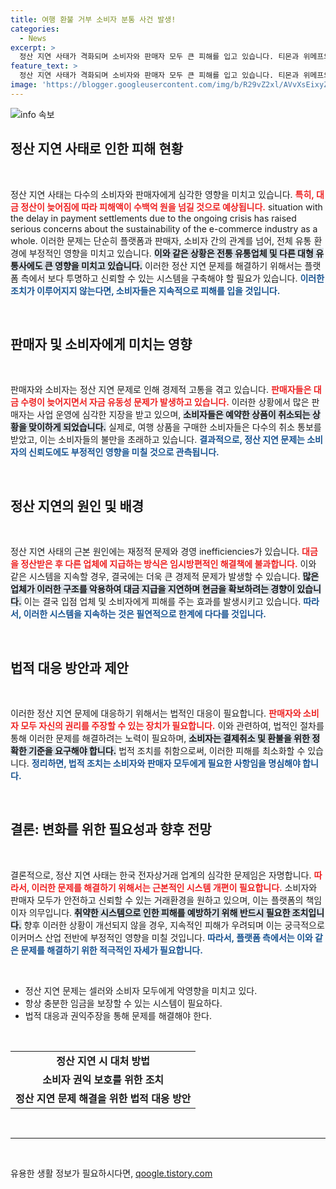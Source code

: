 ```yaml
---
title: 여행 환불 거부 소비자 분통 사건 발생!
categories:
  - News
excerpt: >
  정산 지연 사태가 격화되며 소비자와 판매자 모두 큰 피해를 입고 있습니다. 티몬과 위메프의 대금 지연으로 수백억 원의 피해가 예상되며, 철수하는 대형 업체가 늘어나고 있어 상황은 더욱 악화되고 있습니다.
feature_text: >
  정산 지연 사태가 격화되며 소비자와 판매자 모두 큰 피해를 입고 있습니다. 티몬과 위메프의 대금 지연으로 수백억 원의 피해가 예상되며, 철수하는 대형 업체가 늘어나고 있어 상황은 더욱 악화되고 있습니다.
image: 'https://blogger.googleusercontent.com/img/b/R29vZ2xl/AVvXsEixyZcFfHzMRdzZMjFBmAUKJYCLCGyLL1o632UiGVXcaFdKo_bkvkuCioo0uUKlGfBVcT3P84aROyZIXSBEx3Aw5nCQ3pTgDom1WDC4m8eifvWiAmWEEVb4x6G_l8C0QH225ldMjyaFvpxGEBGNO37VmDTDMHGhJPq73UglMfDca1-0aw/s1600/blogspot.png'
---
```


<p><img src="https://blogger.googleusercontent.com/img/b/R29vZ2xl/AVvXsEixyZcFfHzMRdzZMjFBmAUKJYCLCGyLL1o632UiGVXcaFdKo_bkvkuCioo0uUKlGfBVcT3P84aROyZIXSBEx3Aw5nCQ3pTgDom1WDC4m8eifvWiAmWEEVb4x6G_l8C0QH225ldMjyaFvpxGEBGNO37VmDTDMHGhJPq73UglMfDca1-0aw/s1600/blogspot.png" alt="info 속보" /></p>

<h2 data-ke-size="size26">정산 지연 사태로 인한 피해 현황</h2>

<p data-ke-size="size16">&nbsp;</p>

<p>정산 지연 사태는 다수의 소비자와 판매자에게 심각한 영향을 미치고 있습니다. <b><span style="color: #ee2323;">특히, 대금 정산이 늦어짐에 따라 피해액이 수백억 원을 넘길 것으로 예상됩니다.</span></b> situation with the delay in payment settlements due to the ongoing crisis has raised serious concerns about the sustainability of the e-commerce industry as a whole. 이러한 문제는 단순히 플랫폼과 판매자, 소비자 간의 관계를 넘어, 전체 유통 환경에 부정적인 영향을 미치고 있습니다. <b><span style="background-color: #21538527;">이와 같은 상황은 전통 유통업체 및 다른 대형 유통사에도 큰 영향을 미치고 있습니다.</span></b> 이러한 정산 지연 문제를 해결하기 위해서는 플랫폼 측에서 보다 투명하고 신뢰할 수 있는 시스템을 구축해야 할 필요가 있습니다. <b><span style="color: #1a5490;">이러한 조치가 이루어지지 않는다면, 소비자들은 지속적으로 피해를 입을 것입니다.</span></b></p>

<p data-ke-size="size16">&nbsp;</p>

<h2 data-ke-size="size26">판매자 및 소비자에게 미치는 영향</h2>

<p data-ke-size="size16">&nbsp;</p>

<p>판매자와 소비자는 정산 지연 문제로 인해 경제적 고통을 겪고 있습니다. <b><span style="color: #ee2323;">판매자들은 대금 수령이 늦어지면서 자금 유동성 문제가 발생하고 있습니다.</span></b> 이러한 상황에서 많은 판매자는 사업 운영에 심각한 지장을 받고 있으며, <b><span style="background-color: #21538527;">소비자들은 예약한 상품이 취소되는 상황을 맞이하게 되었습니다.</span></b> 실제로, 여행 상품을 구매한 소비자들은 다수의 취소 통보를 받았고, 이는 소비자들의 불만을 초래하고 있습니다. <b><span style="color: #1a5490;">결과적으로, 정산 지연 문제는 소비자의 신뢰도에도 부정적인 영향을 미칠 것으로 관측됩니다.</span></b></p>

<p data-ke-size="size16">&nbsp;</p>

<h2 data-ke-size="size26">정산 지연의 원인 및 배경</h2>

<p data-ke-size="size16">&nbsp;</p>

<p>정산 지연 사태의 근본 원인에는 재정적 문제와 경영 inefficiencies가 있습니다. <b><span style="color: #ee2323;">대금을 정산받은 후 다른 업체에 지급하는 방식은 임시방편적인 해결책에 불과합니다.</span></b> 이와 같은 시스템을 지속할 경우, 결국에는 더욱 큰 경제적 문제가 발생할 수 있습니다. <b><span style="background-color: #21538527;">많은 업체가 이러한 구조를 악용하여 대금 지급을 지연하며 현금을 확보하려는 경향이 있습니다.</span></b> 이는 결국 입점 업체 및 소비자에게 피해를 주는 효과를 발생시키고 있습니다. <b><span style="color: #1a5490;">따라서, 이러한 시스템을 지속하는 것은 필연적으로 한계에 다다를 것입니다.</span></b></p>

<p data-ke-size="size16">&nbsp;</p>

<h2 data-ke-size="size26">법적 대응 방안과 제안</h2>

<p data-ke-size="size16">&nbsp;</p>

<p>이러한 정산 지연 문제에 대응하기 위해서는 법적인 대응이 필요합니다. <b><span style="color: #ee2323;">판매자와 소비자 모두 자신의 권리를 주장할 수 있는 장치가 필요합니다.</span></b> 이와 관련하여, 법적인 절차를 통해 이러한 문제를 해결하려는 노력이 필요하며, <b><span style="background-color: #21538527;">소비자는 결제취소 및 환불을 위한 정확한 기준을 요구해야 합니다.</span></b> 법적 조치를 취함으로써, 이러한 피해를 최소화할 수 있습니다. <b><span style="color: #1a5490;">정리하면, 법적 조치는 소비자와 판매자 모두에게 필요한 사항임을 명심해야 합니다.</span></b></p>

<p data-ke-size="size16">&nbsp;</p>

<h2 data-ke-size="size26">결론: 변화를 위한 필요성과 향후 전망</h2>

<p data-ke-size="size16">&nbsp;</p>

<p>결론적으로, 정산 지연 사태는 한국 전자상거래 업계의 심각한 문제임은 자명합니다. <b><span style="color: #ee2323;">따라서, 이러한 문제를 해결하기 위해서는 근본적인 시스템 개편이 필요합니다.</span></b> 소비자와 판매자 모두가 안전하고 신뢰할 수 있는 거래환경을 원하고 있으며, 이는 플랫폼의 책임이자 의무입니다. <b><span style="background-color: #21538527;">취약한 시스템으로 인한 피해를 예방하기 위해 반드시 필요한 조치입니다.</span></b> 향후 이러한 상황이 개선되지 않을 경우, 지속적인 피해가 우려되며 이는 궁극적으로 이커머스 산업 전반에 부정적인 영향을 미칠 것입니다. <b><span style="color: #1a5490;">따라서, 플랫폼 측에서는 이와 같은 문제를 해결하기 위한 적극적인 자세가 필요합니다.</span></b></p>

<p data-ke-size="size16">&nbsp;</p>

<ul>
<li>정산 지연 문제는 셀러와 소비자 모두에게 악영향을 미치고 있다.</li>
<li>항상 충분한 임금을 보장할 수 있는 시스템이 필요하다.</li>
<li>법적 대응과 권익주장을 통해 문제를 해결해야 한다.</li>
</ul>

<p data-ke-size="size16">&nbsp;</p>

<table>
<tr>
<td style="text-align: center; height: 17px;"><b>정산 지연 시 대처 방법</b></td>
</tr>
<tr>
<td style="text-align: center; height: 17px;"><b>소비자 권익 보호를 위한 조치</b></td>
</tr>
<tr>
<td style="text-align: center; height: 17px;"><b>정산 지연 문제 해결을 위한 법적 대응 방안</b></td>
</tr>
</table>

<p data-ke-size="size16">&nbsp;</p>

<hr />

<p data-ke-size="size16">&nbsp;</p>
유용한 생활 정보가 필요하시다면, <a href="https://qoogle.tistory.com" rel="dofollow">qoogle.tistory.com</a>


